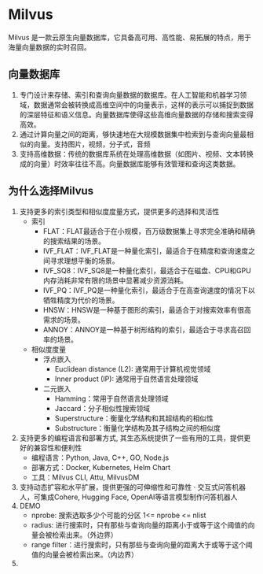 # Milvus
Milvus 是一款云原生向量数据库，它具备高可用、高性能、易拓展的特点，用于海量向量数据的实时召回。  
## 向量数据库
1. 专门设计来存储、索引和查询向量数据的数据库。在人工智能和机器学习领域，数据通常会被转换成高维空间中的向量表示，这样的表示可以捕捉到数据的深层特征和语义信息。向量数据库使得这些高维向量数据的存储和搜索变得高效。
2. 通过计算向量之间的距离，够快速地在大规模数据集中检索到与查询向量最相似的向量。支持图片，视频，分子式，音频
3. 支持高维数据：传统的数据库系统在处理高维数据（如图片、视频、文本转换成的向量）时效率往往不高。向量数据库能够有效管理和查询这类数据。
## 为什么选择Milvus  
1. 支持更多的索引类型和相似度度量方式，提供更多的选择和灵活性
    - 索引  
        - FLAT：FLAT最适合于在小规模，百万级数据集上寻求完全准确和精确的搜索结果的场景。
        - IVF_FLAT：IVF_FLAT是一种量化索引，最适合于在精度和查询速度之间寻求理想平衡的场景。
        - IVF_SQ8：IVF_SQ8是一种量化索引，最适合于在磁盘、CPU和GPU内存消耗非常有限的场景中显著减少资源消耗。
        - IVF_PQ：IVF_PQ是一种量化索引，最适合于在高查询速度的情况下以牺牲精度为代价的场景。
        - HNSW：HNSW是一种基于图形的索引，最适合于对搜索效率有很高需求的场景。
        - ANNOY：ANNOY是一种基于树形结构的索引，最适合于寻求高召回率的场景。
    - 相似度度量
        - 浮点嵌入 
            - Euclidean distance (L2): 通常用于计算机视觉领域
            - Inner product (IP): 通常用于自然语言处理领域
        - 二元嵌入
            - Hamming：常用于自然语言处理领域
            - Jaccard：分子相似性搜索领域
            - Superstructure：衡量化学结构和其超结构的相似性
            - Substructure：衡量化学结构及其子结构之间的相似度
2. 支持更多的编程语言和部署方式, 其生态系统提供了一些有用的工具，提供更好的兼容性和便利性
    - 编程语言：Python, Java, C++, GO, Node.js
    - 部署方式：Docker, Kubernetes, Helm Chart
    - 工具：Milvus CLI, Attu, MilvusDM
3. 支持动态扩容和水平扩展，提供更强的可伸缩性和可靠性
    · 交互式问答机器人，可集成Cohere, Hugging Face, OpenAI等语言模型制作问答机器人
4. DEMO
    - nprobe: 搜索选取多少个可能的分区 1<= nprobe <= nlist
    - radius: 进行搜索时，只有那些与查询向量的距离小于或等于这个阈值的向量会被检索出来。（外边界）
    - range filter：进行搜索时，只有那些与查询向量的距离大于或等于这个阈值的向量会被检索出来。（内边界）
5. 



